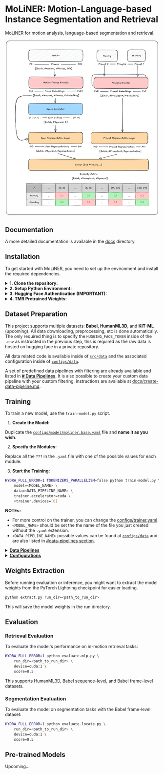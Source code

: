 # MoLiNER: Motion-Language-based Instance Segmentation and Retrieval

MoLiNER for motion analysis, language-based segmentation and retrieval.

![](./assets/model.png)

## Documentation

A more detailed documentation is available in the [docs](./docs/README.md) directory.

## Installation

To get started with MoLiNER, you need to set up the environment and install the required dependencies.

<details>
<summary><b>1. Clone the repository:</b></summary>

```bash
git clone https://github.com/raideno/MoLiNER.git
cd MoLiNER
```
</details>

<details>
<summary><b>2. Setup Python Environment:</b></summary>

```bash
python -m venv .venv
# On macOS and Linux
source .venv/bin/activate
# On Windows
.venv\Scripts\activate
# NOTE: installing the dependencies
pip install -r requirements.txt
```
</details>

<details>
<summary><b>3. Hugging Face Authentication (IMPORTANT):</b></summary>

Rename the [`.env.example`](./.env.example) to `.env` and replace the `xxx` value with the appropriate values.
</details>

<details>
<summary><b>4. TMR Pretrained Weights:</b></summary>

```bash
bash scripts/download-tmr-pretrained-models.sh
```
</details>

## Dataset Preparation

This project supports multiple datasets: **Babel**, **HumanML3D**, and **KIT-ML** (upcoming). All data downloading, preprocessing, etc is done automatically. The only required thing is to specify the `HUGGING_FACE_TOKEN` inside of the `.env` as instructed in the previous step, this is required as the raw data is hosted on hugging face in a private repository.

All data related code is available inside of [`src/data`](./src/data/) and the associated configuration inside of [`configs/data`](./configs/data/).

A set of predefined data pipelines with filtering are already available and listed in [**# Data Pipelines**](#data-pipelines). It is also possible to create your custom data pipeline with your custom filtering, instructions are available at [docs/create-data-pipeline.md](./docs/create-data-pipeline.md).

## Training

To train a new model, use the `train-model.py` script.

1. **Create the Model:**

Duplicate the [`configs/model/moliner.base.yaml`](./configs/model/moliner.base.yaml) file and **name it as you wish**.

2. **Specify the Modules:**

Replace all the `???` in the `.yaml` file with one of the possible values for each module.

3. **Start the Training:**

```bash
HYDRA_FULL_ERROR=1 TOKENIZERS_PARALLELISM=false python train-model.py \
    model=<MODEL_NAME> \
    data=<DATA_PIPELINE_NAME> \
    trainer.accelerator=cuda \
    +trainer.devices=[0]
```

**NOTEs:**

- For more control on the trainer, you can change the [configs/trainer.yaml](./configs/trainer.yaml).
- `<MODEL_NAME>` should be set the the name of the file you just created without the `.yaml` extension.
- `<DATA_PIPELINE_NAME>` possible values can be found at [`configs/data`](./configs/data/) and are also listed in [#data-pipelines section](#data-pipelines).


<details>

<summary><b><u>Data Pipelines</u></b></summary>

### Data Pipelines

| **Data Variants**                                                                              | **Description**                                                  |
| ---------------------------------------------------------------------------------------------- | ---------------------------------------------------------------- |
| [`babel/base`](./configs/data/babel/base.yaml)                                                 | Babel dataset for motion-language segmentation.                  |
| [`babel/separate`](./configs/data/babel/separate.yaml)                                         | Frame and sequence annotations are put in different samples.     |
| [`babel/20/base`](./configs/data/babel/20/base.yaml)                                           | Babel dataset with sequence-level annotations.                   |
| [`babel/20/standardized/chunking/16`](./configs/data/babel/20/standardized/chunking/16.yaml)   | Babel dataset with chunk-based annotations. 16 Frames per span.  |
| [`babel/20/standardized/windowing/16`](./configs/data/babel/20/standardized/windowing/16.yaml) | Babel dataset with window-based annotations. 16 Frames per span. |
| [`hml3d/base`](./configs/data/hml3d/base.yaml)                                                 | HumanML3D dataset for 3D motion-language tasks.                  |
| [`mixed/base`](./configs/data/mixed/base.yaml)                                                 | A mix of HML3D and Babel dataset.                                |

**`RUN_DIR`:** Once training started, a directory inside the [`out`](./out) directory will be created, model weights, logs, etc will be stored there, this directory will be referred to as `run_dir` in the rest of the documentation.

</details>

<details>

<summary><b><u>Configurations</u></b></summary>

### Configurations

This project uses [Hydra](https://hydra.cc/) for configuration management. This allows for a flexible and composable way to configure experiments.

The main configuration files are located in the [`configs/`](./configs/) directory.

- [`defaults.yaml`](./configs/defaults.yaml): Contains global default settings.
- [`train-model.yaml`](./configs/train-model.yaml), [`test-model.yaml`](./configs/test-model.yaml), etc.: Main configuration files for different scripts.
- [`configs/model/moliner.yaml`](./configs/model/moliner.yaml): Configuration for the model architecture (e.g., encoders, decoders).
- [`configs/data/`](./configs/data/): Configuration for datasets.
- [`configs/trainer.yaml`](./configs/trainer.yaml): Configuration for the PyTorch Lightning trainer.

You can override any configuration setting from the command line. For example:

```bash
python train-model.py data=<data-name> model=<model-name> trainer.max_epochs=100
```

This command will train the specified model on the specified dataset for 100 epochs.

Refers to [Hydra's Documentation](https://hydra.cc/) for more infos about how to use Hydra.
</details>

## Weights Extraction

Before running evaluation or inference, you might want to extract the model weights from the PyTorch Lightning checkpoint for easier loading.

```bash
python extract.py run_dir=<path_to_run_dir>
```

This will save the model weights in the run directory.

## Evaluation

### Retrieval Evaluation

To evaluate the model's performance on in-motion retrieval tasks:

```bash
HYDRA_FULL_ERROR=1 python evaluate.mlp.py \
    run_dir=<path_to_run_dir> \
    device=cuda:1 \
    score=0.5
```

This supports HumanML3D, Babel sequence-level, and Babel frame-level datasets.

### Segmentation Evaluation

To evaluate the model on segmentation tasks with the Babel frame-level dataset:

```bash
HYDRA_FULL_ERROR=1 python evaluate.locate.py \
    run_dir=<path_to_run_dir> \
    device=cuda:1 \
    score=0.5
```

## Pre-trained Models

Upcoming...
